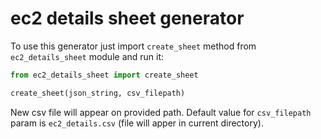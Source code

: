 # ec2 details sheet generator

To use this generator just import `create_sheet` method from `ec2_details_sheet` module and run it:

```python
from ec2_details_sheet import create_sheet

create_sheet(json_string, csv_filepath)
```

New csv file will appear on provided path.
Default value for `csv_filepath` param is `ec2_details.csv` (file will apper in current directory).
